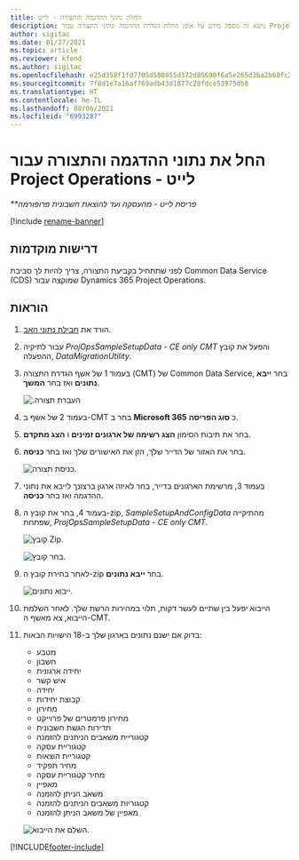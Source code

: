 ```yaml
---
title: החלת נתוני ההדגמה והתצורה - לייט
description: נושא זה מספק מידע על אופן החלת הגדרת ההדגמה ונתוני התצורה עבור Project Operations.
author: sigitac
ms.date: 01/27/2021
ms.topic: article
ms.reviewer: kfend
ms.author: sigitac
ms.openlocfilehash: e25d358f1fd7705d580855d372d85690f6a5e265d3ba2b60fc26742bf3edc86f
ms.sourcegitcommit: 7f8d1e7a16af769adb43d1877c28fdce53975db8
ms.translationtype: HT
ms.contentlocale: he-IL
ms.lasthandoff: 08/06/2021
ms.locfileid: "6993287"
---
```

# <a name="apply-demo-setup-and-configuration-data-for-project-operations---lite"></a>החל את נתוני ההדגמה והתצורה עבור Project Operations - לייט 

_**פריסת לייט - מהעסקה ועד להוצאת חשבונית פרופורמה_

[!include [rename-banner](~/includes/cc-data-platform-banner.md)]

## <a name="prerequisites"></a>דרישות מוקדמות

לפני שתתחיל בקביעת התצורה, צריך להיות לך סביבת Common Data Service ‏(CDS) שמוקצה עבור Dynamics 365 Project Operations.


## <a name="instructions"></a>הוראות

1. הורד את [חבילת נתוני האב](https://download.microsoft.com/download/3/4/1/341bf279-a64f-4baa-af31-ce624859b518/ProjOpsSampleSetupData-%20CE%20only.zip). 
2. עבור לתיקיה *ProjOpsSampleSetupData - CE only CMT* והפעל את קובץ ההפעלה, *DataMigrationUtility*.
3. בעמוד 1 של אשף הגדרת התצורה (CMT‏) של Common Data Service, בחר **ייבא נתונים** ואז בחר **המשך**.

    ![‏‫העברת תצורה.](./media/1ConfigurationMigration.png)

4. בעמוד 2 של אשף ב-CMT בחר ב **Microsoft 365** כ **סוג הפריסה**.
5. בחר את תיבות הסימון **הצג רשימה של ארגונים זמינים** ו **הצג מתקדם**.
6. בחר את האזור של הדייר שלך, הזן את האישורים שלך ואז בחר **כניסה**.

   ![כניסת תצורה.](./media/2ConfigurationSignin.png)

7. בעמוד 3, מרשימת הארגונים בדייר, בחר לאיזה ארגון ברצונך לייבא את נתוני ההדגמה ואז בחר **כניסה**.
8. בעמוד 4, בחר את קובץ ה-zip, *SampleSetupAndConfigData* מהתיקייה שפתחת, *ProjOpsSampleSetupData - CE only CMT*.

   ![קובץ Zip.](./media/3ZipFile.png)

   ![בחר קובץ.](./media/4SelectAFile.png)

9. לאחר בחירת קובץ ה-zip בחר **ייבא נתונים**.

   ![ייבוא נתונים.](./media/5ImportData.png)

10. הייבוא יפעל בין שתיים לעשר דקות, תלוי במהירות הרשת שלך. לאחר השלמת הייבוא, צא מאשף ה-CMT. 
11. בדוק אם ישנם נתונים בארגון שלך ב-18 הישויות הבאות:

    -   מטבע
    -   חשבון
    -   יחידה ארגונית
    -   איש קשר
    -   יחידה
    -   קבוצת יחידות
    -   מחירון
    -   מחירון פרמטרים של פרוייקט 
    -   תדירות הגשת חשבונית
    -   קטגוריית משאבים הניתנים להזמנה
    -   קטגוריית עסקה
    -   קטגוריית הוצאות
    -   מחיר תפקיד
    -   מחיר קטגוריית עסקה
    -   מאפיין
    -   משאב הניתן להזמנה
    -   קטגוריות משאבים הניתנים להזמנה
    -   מאפיין של משאב הניתן להזמנה

    ![השלם את הייבוא.](./media/6CompleteImport.png)


[!INCLUDE[footer-include](../includes/footer-banner.md)]
